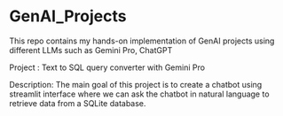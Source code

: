 # GenAI_Projects
This repo contains my hands-on implementation of GenAI projects using different LLMs such as Gemini Pro, ChatGPT


Project : Text to SQL query converter with Gemini Pro 

Description: The main goal of this project is to create a chatbot using streamlit interface where we can ask the chatbot in natural language to retrieve data 
from a SQLite database.
